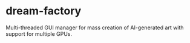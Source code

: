 # dream-factory
Multi-threaded GUI manager for mass creation of AI-generated art with support for multiple GPUs.
